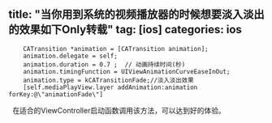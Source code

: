 title: "当你用到系统的视频播放器的时候想要淡入淡出的效果如下Only转载"
tag: [ios]
categories: ios
---

```
﻿    CATransition *animation = [CATransition animation];
    animation.delegate = self;
    animation.duration = 0.7 ;  // 动画持续时间(秒)
    animation.timingFunction = UIViewAnimationCurveEaseInOut;
    animation.type = kCATransitionFade;//淡入淡出效果
    [self.mediaPlayView.layer addAnimation:animation forKey:@\"animationFade\"]
```
 
在适合的ViewController启动函数调用该方法，可以达到好的体验。



